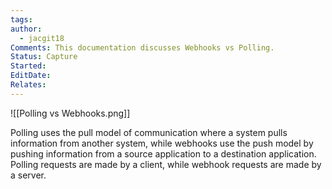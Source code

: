 ```yaml
---
tags: 
author:
  - jacgit18
Comments: This documentation discusses Webhooks vs Polling.
Status: Capture
Started: 
EditDate: 
Relates:
---
```

![[Polling vs Webhooks.png]]

Polling uses the pull model of communication where a system pulls information from another system, while webhooks use the push model by pushing information from a source application to a destination application. Polling requests are made by a client, while webhook requests are made by a server.